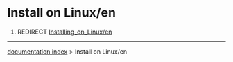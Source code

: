 # Install on Linux/en
1.  REDIRECT [Installing\_on\_Linux/en](Installing_on_Linux/en.md)

---
[documentation index](../README.md) > Install on Linux/en
